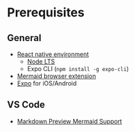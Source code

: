 # Prerequisites

## General
- [React native environment](https://reactnative.dev/docs/environment-setup)
  - [Node LTS](https://nodejs.org/en/download/)
  - Expo CLI (`npm install -g expo-cli`)
- [Mermaid browser extension](https://github.com/BackMarket/github-mermaid-extension)
- [Expo](https://expo.io/) for iOS/Android

## VS Code
- [Markdown Preview Mermaid Support](https://marketplace.visualstudio.com/items?itemName=bierner.markdown-mermaid)
